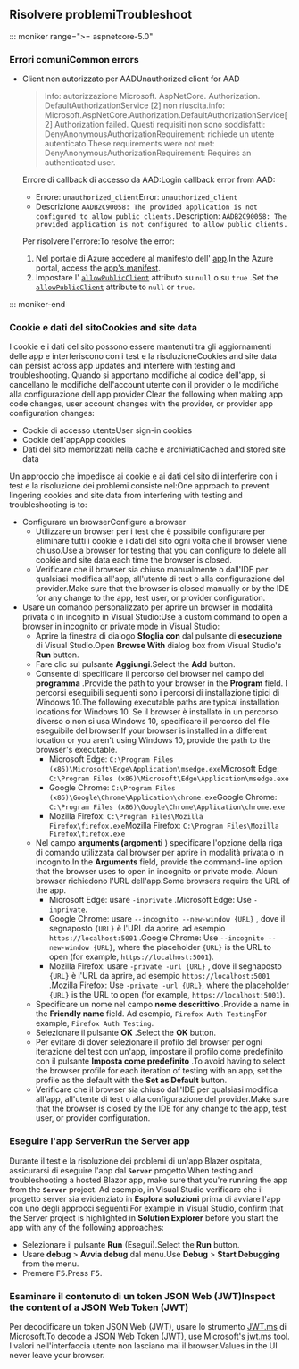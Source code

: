 ## <a name="troubleshoot"></a><span data-ttu-id="36e98-101">Risolvere problemi</span><span class="sxs-lookup"><span data-stu-id="36e98-101">Troubleshoot</span></span>

::: moniker range=">= aspnetcore-5.0"

### <a name="common-errors"></a><span data-ttu-id="36e98-102">Errori comuni</span><span class="sxs-lookup"><span data-stu-id="36e98-102">Common errors</span></span>

* <span data-ttu-id="36e98-103">Client non autorizzato per AAD</span><span class="sxs-lookup"><span data-stu-id="36e98-103">Unauthorized client for AAD</span></span>

  > <span data-ttu-id="36e98-104">Info: autorizzazione Microsoft. AspNetCore. Authorization. DefaultAuthorizationService [2] non riuscita.</span><span class="sxs-lookup"><span data-stu-id="36e98-104">info: Microsoft.AspNetCore.Authorization.DefaultAuthorizationService[2] Authorization failed.</span></span> <span data-ttu-id="36e98-105">Questi requisiti non sono soddisfatti: DenyAnonymousAuthorizationRequirement: richiede un utente autenticato.</span><span class="sxs-lookup"><span data-stu-id="36e98-105">These requirements were not met: DenyAnonymousAuthorizationRequirement: Requires an authenticated user.</span></span>

  <span data-ttu-id="36e98-106">Errore di callback di accesso da AAD:</span><span class="sxs-lookup"><span data-stu-id="36e98-106">Login callback error from AAD:</span></span>

  * <span data-ttu-id="36e98-107">Errore: `unauthorized_client`</span><span class="sxs-lookup"><span data-stu-id="36e98-107">Error: `unauthorized_client`</span></span>
  * <span data-ttu-id="36e98-108">Descrizione `AADB2C90058: The provided application is not configured to allow public clients.`</span><span class="sxs-lookup"><span data-stu-id="36e98-108">Description: `AADB2C90058: The provided application is not configured to allow public clients.`</span></span>

  <span data-ttu-id="36e98-109">Per risolvere l'errore:</span><span class="sxs-lookup"><span data-stu-id="36e98-109">To resolve the error:</span></span>

  1. <span data-ttu-id="36e98-110">Nel portale di Azure accedere al manifesto dell' [app](/azure/active-directory/develop/reference-app-manifest).</span><span class="sxs-lookup"><span data-stu-id="36e98-110">In the Azure portal, access the [app's manifest](/azure/active-directory/develop/reference-app-manifest).</span></span>
  1. <span data-ttu-id="36e98-111">Impostare l' [`allowPublicClient`](/azure/active-directory/develop/reference-app-manifest#allowpublicclient-attribute) attributo su `null` o su `true` .</span><span class="sxs-lookup"><span data-stu-id="36e98-111">Set the [`allowPublicClient`](/azure/active-directory/develop/reference-app-manifest#allowpublicclient-attribute) attribute to `null` or `true`.</span></span>

::: moniker-end

### <a name="cookies-and-site-data"></a><span data-ttu-id="36e98-112">Cookie e dati del sito</span><span class="sxs-lookup"><span data-stu-id="36e98-112">Cookies and site data</span></span>

<span data-ttu-id="36e98-113">I cookie e i dati del sito possono essere mantenuti tra gli aggiornamenti delle app e interferiscono con i test e la risoluzione</span><span class="sxs-lookup"><span data-stu-id="36e98-113">Cookies and site data can persist across app updates and interfere with testing and troubleshooting.</span></span> <span data-ttu-id="36e98-114">Quando si apportano modifiche al codice dell'app, si cancellano le modifiche dell'account utente con il provider o le modifiche alla configurazione dell'app provider:</span><span class="sxs-lookup"><span data-stu-id="36e98-114">Clear the following when making app code changes, user account changes with the provider, or provider app configuration changes:</span></span>

* <span data-ttu-id="36e98-115">Cookie di accesso utente</span><span class="sxs-lookup"><span data-stu-id="36e98-115">User sign-in cookies</span></span>
* <span data-ttu-id="36e98-116">Cookie dell'app</span><span class="sxs-lookup"><span data-stu-id="36e98-116">App cookies</span></span>
* <span data-ttu-id="36e98-117">Dati del sito memorizzati nella cache e archiviati</span><span class="sxs-lookup"><span data-stu-id="36e98-117">Cached and stored site data</span></span>

<span data-ttu-id="36e98-118">Un approccio che impedisce ai cookie e ai dati del sito di interferire con i test e la risoluzione dei problemi consiste nel:</span><span class="sxs-lookup"><span data-stu-id="36e98-118">One approach to prevent lingering cookies and site data from interfering with testing and troubleshooting is to:</span></span>

* <span data-ttu-id="36e98-119">Configurare un browser</span><span class="sxs-lookup"><span data-stu-id="36e98-119">Configure a browser</span></span>
  * <span data-ttu-id="36e98-120">Utilizzare un browser per i test che è possibile configurare per eliminare tutti i cookie e i dati del sito ogni volta che il browser viene chiuso.</span><span class="sxs-lookup"><span data-stu-id="36e98-120">Use a browser for testing that you can configure to delete all cookie and site data each time the browser is closed.</span></span>
  * <span data-ttu-id="36e98-121">Verificare che il browser sia chiuso manualmente o dall'IDE per qualsiasi modifica all'app, all'utente di test o alla configurazione del provider.</span><span class="sxs-lookup"><span data-stu-id="36e98-121">Make sure that the browser is closed manually or by the IDE for any change to the app, test user, or provider configuration.</span></span>
* <span data-ttu-id="36e98-122">Usare un comando personalizzato per aprire un browser in modalità privata o in incognito in Visual Studio:</span><span class="sxs-lookup"><span data-stu-id="36e98-122">Use a custom command to open a browser in incognito or private mode in Visual Studio:</span></span>
  * <span data-ttu-id="36e98-123">Aprire la finestra di dialogo **Sfoglia con** dal pulsante di **esecuzione** di Visual Studio.</span><span class="sxs-lookup"><span data-stu-id="36e98-123">Open **Browse With** dialog box from Visual Studio's **Run** button.</span></span>
  * <span data-ttu-id="36e98-124">Fare clic sul pulsante **Aggiungi**.</span><span class="sxs-lookup"><span data-stu-id="36e98-124">Select the **Add** button.</span></span>
  * <span data-ttu-id="36e98-125">Consente di specificare il percorso del browser nel campo del **programma** .</span><span class="sxs-lookup"><span data-stu-id="36e98-125">Provide the path to your browser in the **Program** field.</span></span> <span data-ttu-id="36e98-126">I percorsi eseguibili seguenti sono i percorsi di installazione tipici di Windows 10.</span><span class="sxs-lookup"><span data-stu-id="36e98-126">The following executable paths are typical installation locations for Windows 10.</span></span> <span data-ttu-id="36e98-127">Se il browser è installato in un percorso diverso o non si usa Windows 10, specificare il percorso del file eseguibile del browser.</span><span class="sxs-lookup"><span data-stu-id="36e98-127">If your browser is installed in a different location or you aren't using Windows 10, provide the path to the browser's executable.</span></span>
    * <span data-ttu-id="36e98-128">Microsoft Edge: `C:\Program Files (x86)\Microsoft\Edge\Application\msedge.exe`</span><span class="sxs-lookup"><span data-stu-id="36e98-128">Microsoft Edge: `C:\Program Files (x86)\Microsoft\Edge\Application\msedge.exe`</span></span>
    * <span data-ttu-id="36e98-129">Google Chrome: `C:\Program Files (x86)\Google\Chrome\Application\chrome.exe`</span><span class="sxs-lookup"><span data-stu-id="36e98-129">Google Chrome: `C:\Program Files (x86)\Google\Chrome\Application\chrome.exe`</span></span>
    * <span data-ttu-id="36e98-130">Mozilla Firefox: `C:\Program Files\Mozilla Firefox\firefox.exe`</span><span class="sxs-lookup"><span data-stu-id="36e98-130">Mozilla Firefox: `C:\Program Files\Mozilla Firefox\firefox.exe`</span></span>
  * <span data-ttu-id="36e98-131">Nel campo **arguments (argomenti** ) specificare l'opzione della riga di comando utilizzata dal browser per aprire in modalità privata o in incognito.</span><span class="sxs-lookup"><span data-stu-id="36e98-131">In the **Arguments** field, provide the command-line option that the browser uses to open in incognito or private mode.</span></span> <span data-ttu-id="36e98-132">Alcuni browser richiedono l'URL dell'app.</span><span class="sxs-lookup"><span data-stu-id="36e98-132">Some browsers require the URL of the app.</span></span>
    * <span data-ttu-id="36e98-133">Microsoft Edge: usare `-inprivate` .</span><span class="sxs-lookup"><span data-stu-id="36e98-133">Microsoft Edge: Use `-inprivate`.</span></span>
    * <span data-ttu-id="36e98-134">Google Chrome: usare `--incognito --new-window {URL}` , dove il segnaposto `{URL}` è l'URL da aprire, ad esempio `https://localhost:5001` .</span><span class="sxs-lookup"><span data-stu-id="36e98-134">Google Chrome: Use `--incognito --new-window {URL}`, where the placeholder `{URL}` is the URL to open (for example, `https://localhost:5001`).</span></span>
    * <span data-ttu-id="36e98-135">Mozilla Firefox: usare `-private -url {URL}` , dove il segnaposto `{URL}` è l'URL da aprire, ad esempio `https://localhost:5001` .</span><span class="sxs-lookup"><span data-stu-id="36e98-135">Mozilla Firefox: Use `-private -url {URL}`, where the placeholder `{URL}` is the URL to open (for example, `https://localhost:5001`).</span></span>
  * <span data-ttu-id="36e98-136">Specificare un nome nel campo **nome descrittivo** .</span><span class="sxs-lookup"><span data-stu-id="36e98-136">Provide a name in the **Friendly name** field.</span></span> <span data-ttu-id="36e98-137">Ad esempio, `Firefox Auth Testing`</span><span class="sxs-lookup"><span data-stu-id="36e98-137">For example, `Firefox Auth Testing`.</span></span>
  * <span data-ttu-id="36e98-138">Selezionare il pulsante **OK** .</span><span class="sxs-lookup"><span data-stu-id="36e98-138">Select the **OK** button.</span></span>
  * <span data-ttu-id="36e98-139">Per evitare di dover selezionare il profilo del browser per ogni iterazione del test con un'app, impostare il profilo come predefinito con il pulsante **Imposta come predefinito** .</span><span class="sxs-lookup"><span data-stu-id="36e98-139">To avoid having to select the browser profile for each iteration of testing with an app, set the profile as the default with the **Set as Default** button.</span></span>
  * <span data-ttu-id="36e98-140">Verificare che il browser sia chiuso dall'IDE per qualsiasi modifica all'app, all'utente di test o alla configurazione del provider.</span><span class="sxs-lookup"><span data-stu-id="36e98-140">Make sure that the browser is closed by the IDE for any change to the app, test user, or provider configuration.</span></span>

### <a name="run-the-server-app"></a><span data-ttu-id="36e98-141">Eseguire l'app Server</span><span class="sxs-lookup"><span data-stu-id="36e98-141">Run the Server app</span></span>

<span data-ttu-id="36e98-142">Durante il test e la risoluzione dei problemi di un'app Blazer ospitata, assicurarsi di eseguire l'app dal **`Server`** progetto.</span><span class="sxs-lookup"><span data-stu-id="36e98-142">When testing and troubleshooting a hosted Blazor app, make sure that you're running the app from the **`Server`** project.</span></span> <span data-ttu-id="36e98-143">Ad esempio, in Visual Studio verificare che il progetto server sia evidenziato in **Esplora soluzioni** prima di avviare l'app con uno degli approcci seguenti:</span><span class="sxs-lookup"><span data-stu-id="36e98-143">For example in Visual Studio, confirm that the Server project is highlighted in **Solution Explorer** before you start the app with any of the following approaches:</span></span>

* <span data-ttu-id="36e98-144">Selezionare il pulsante **Run** (Esegui).</span><span class="sxs-lookup"><span data-stu-id="36e98-144">Select the **Run** button.</span></span>
* <span data-ttu-id="36e98-145">Usare **debug**  >  **Avvia debug** dal menu.</span><span class="sxs-lookup"><span data-stu-id="36e98-145">Use **Debug** > **Start Debugging** from the menu.</span></span>
* <span data-ttu-id="36e98-146">Premere <kbd>F5</kbd>.</span><span class="sxs-lookup"><span data-stu-id="36e98-146">Press <kbd>F5</kbd>.</span></span>

### <a name="inspect-the-content-of-a-json-web-token-jwt"></a><span data-ttu-id="36e98-147">Esaminare il contenuto di un token JSON Web (JWT)</span><span class="sxs-lookup"><span data-stu-id="36e98-147">Inspect the content of a JSON Web Token (JWT)</span></span>

<span data-ttu-id="36e98-148">Per decodificare un token JSON Web (JWT), usare lo strumento [JWT.ms](https://jwt.ms/) di Microsoft.</span><span class="sxs-lookup"><span data-stu-id="36e98-148">To decode a JSON Web Token (JWT), use Microsoft's [jwt.ms](https://jwt.ms/) tool.</span></span> <span data-ttu-id="36e98-149">I valori nell'interfaccia utente non lasciano mai il browser.</span><span class="sxs-lookup"><span data-stu-id="36e98-149">Values in the UI never leave your browser.</span></span>

